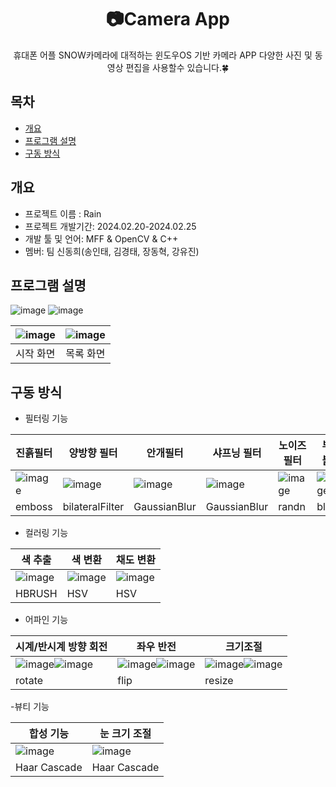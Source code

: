 <div align="center">
<h1>📷Camera App</h1>
휴대폰 어플 SNOW카메라에 대적하는 윈도우OS 기반 카메라 APP 다양한 사진 및 동영상 편집을 사용할수 있습니다.🍀 
</div>

## 목차
  - [개요](#개요) 
  - [프로그램 설명](#프로그램-설명)
  - [구동 방식](#구동-방식)

## 개요
- 프로젝트 이름 : Rain
- 프로젝트 개발기간: 2024.02.20-2024.02.25
- 개발 툴 및 언어: MFF & OpenCV & C++
- 멤버: 팀 신동희(송인태, 김경태, 장동혁, 강유진)

## 프로그램 설명
![image](https://github.com/dlsxo1023/CameraApp_Project_MFC/assets/149138829/be0d4580-5b66-4e31-872c-8c6d2b425e3d)
![image](https://github.com/dlsxo1023/CameraApp_Project_MFC/assets/149138829/5939497c-c3db-4661-afbf-7ab2ad945cb2)

|![image](https://github.com/dlsxo1023/CameraApp_Project_MFC/assets/149138829/a4686954-b015-4d51-bea4-0465ef85b1c1)|![image](https://github.com/dlsxo1023/CameraApp_Project_MFC/assets/149138829/9d7447fb-d5bd-45c5-b563-50994a8e3f1c)|
|:---:|:---:|
|시작 화면|목록 화면|


## 구동 방식
- 필터링 기능 

|진흙필터|양방향 필터|안개필터|샤프닝 필터|노이즈 필터|부분 블러|
|---|---|---|---|---|---|
|![image](https://github.com/dlsxo1023/CameraApp_Project_MFC/assets/149138829/d24cb4dc-c614-4734-b9f7-1d18258b679a)|![image](https://github.com/dlsxo1023/CameraApp_Project_MFC/assets/149138829/a983a507-9713-42ba-a6dd-ca93b99d566b)|![image](https://github.com/dlsxo1023/CameraApp_Project_MFC/assets/149138829/64a5b2b0-2955-4775-afe8-8c39f3fcca6a)|![image](https://github.com/dlsxo1023/CameraApp_Project_MFC/assets/149138829/0bb62c63-8ac2-4a47-b575-af62fc488e2e)|![image](https://github.com/dlsxo1023/CameraApp_Project_MFC/assets/149138829/a9cc22d7-c629-4314-8588-6551d63db8f6)|![image](https://github.com/dlsxo1023/CameraApp_Project_MFC/assets/149138829/f2dc3e94-1055-4172-a229-e8f3b6b65f96)|
|emboss|bilateralFilter|GaussianBlur|GaussianBlur|randn|blur|

- 컬러링 기능

|색 추출|색 변환|채도 변환|
|---|---|---|
|![image](https://github.com/dlsxo1023/CameraApp_Project_MFC/assets/149138829/a526c71d-1c9a-45ef-8e12-3847b355a74c)|![image](https://github.com/dlsxo1023/CameraApp_Project_MFC/assets/149138829/4e683a5d-3a83-459f-9cb0-71272aac970a)|![image](https://github.com/dlsxo1023/CameraApp_Project_MFC/assets/149138829/bf3e7a96-19e0-4056-80ca-e88c7db2419e)|
|HBRUSH|HSV|HSV|

- 어파인 기능 

|시계/반시계 방향 회전|좌우 반전|크기조절|
|---|---|---|
|![image](https://github.com/dlsxo1023/CameraApp_Project_MFC/assets/149138829/1aea1d57-a826-4834-8ed8-99c488512201)![image](https://github.com/dlsxo1023/CameraApp_Project_MFC/assets/149138829/c15d023a-bea7-49e2-8be2-9518e241b808)|![image](https://github.com/dlsxo1023/CameraApp_Project_MFC/assets/149138829/1b7a4715-69c5-438a-a612-c978b4760e98)![image](https://github.com/dlsxo1023/CameraApp_Project_MFC/assets/149138829/d6df8c25-ab66-455d-bb28-fa16a370097a)|![image](https://github.com/dlsxo1023/CameraApp_Project_MFC/assets/149138829/93023c20-79dd-4d63-9475-c306732be0b6)![image](https://github.com/dlsxo1023/CameraApp_Project_MFC/assets/149138829/32f42d64-12cf-4534-900c-0f196a10921a)|
|rotate|flip|resize|

-뷰티 기능

|합성 기능|눈 크기 조절|
|---|---|
|![image](https://github.com/dlsxo1023/CameraApp_Project_MFC/assets/149138829/4617b8e8-5e40-4d85-ab47-663987dd49f2)|![image](https://github.com/dlsxo1023/CameraApp_Project_MFC/assets/149138829/a1bce18c-ab8a-4115-b12c-f1e5f01eddb0)|
|Haar Cascade|Haar Cascade|


























